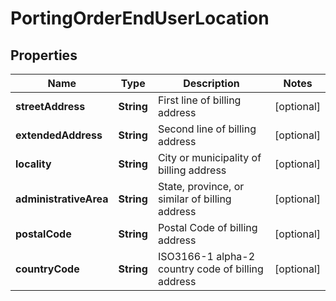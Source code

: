 

# PortingOrderEndUserLocation


## Properties

Name | Type | Description | Notes
------------ | ------------- | ------------- | -------------
**streetAddress** | **String** | First line of billing address |  [optional]
**extendedAddress** | **String** | Second line of billing address |  [optional]
**locality** | **String** | City or municipality of billing address |  [optional]
**administrativeArea** | **String** | State, province, or similar of billing address |  [optional]
**postalCode** | **String** | Postal Code of billing address |  [optional]
**countryCode** | **String** | ISO3166-1 alpha-2 country code of billing address |  [optional]



